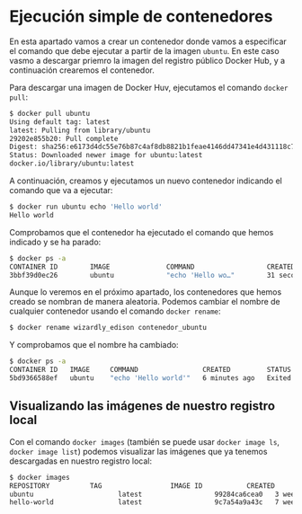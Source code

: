 # Ejecución simple de contenedores

En esta apartado vamos a crear un contenedor donde vamos a especificar el comando que debe ejecutar a partir de la imagen `ubuntu`.
En este caso vasmo a descargar priemro la imagen del registro público Docker Hub, y a continuación crearemos el contenedor.

Para descargar una imagen de Docker Huv, ejecutamos el comando `docker pull`:

```bash
$ docker pull ubuntu
Using default tag: latest
latest: Pulling from library/ubuntu
29202e855b20: Pull complete 
Digest: sha256:e6173d4dc55e76b87c4af8db8821b1feae4146dd47341e4d431118c7dd060a74
Status: Downloaded newer image for ubuntu:latest
docker.io/library/ubuntu:latest
```

A continuación, creamos y ejecutamos un nuevo contenedor indicando el comando que va a ejecutar:

```bash
$ docker run ubuntu echo 'Hello world' 
Hello world
```

Comprobamos que el contenedor ha ejecutado el comando que hemos indicado y se ha parado:

```bash
$ docker ps -a
CONTAINER ID        IMAGE              COMMAND                  CREATED               STATUS                      PORTS               NAMES
3bbf39d0ec26        ubuntu             "echo 'Hello wo…"        31 seconds ago        Exited (0) 29 seconds ago                       wizardly_edison
```

Aunque lo veremos en el próximo apartado, los contenedores que hemos creado se nombran de manera aleatoria. Podemos cambiar el nombre de cualquier contenedor usando el comando `docker rename`:

```bash
$ docker rename wizardly_edison contenedor_ubuntu
```

Y comprobamos que el nombre ha cambiado:

```bash
$ docker ps -a
CONTAINER ID   IMAGE     COMMAND                CREATED         STATUS                     PORTS     NAMES
5bd9366588ef   ubuntu    "echo 'Hello world'"   6 minutes ago   Exited (0) 5 minutes ago             contenedor_ubuntu
```

## Visualizando las imágenes de nuestro registro local

Con el comando `docker images` (también se puede usar `docker image ls`, `docker image list`) podemos visualizar las imágenes que ya tenemos descargadas en nuestro registro local:

```bash
$ docker images
REPOSITORY          TAG                 IMAGE ID           CREATED             SIZE
ubuntu                     latest                  99284ca6cea0   3 weeks ago    77.8MB
hello-world                latest                  9c7a54a9a43c   7 weeks ago    13.3kB
```